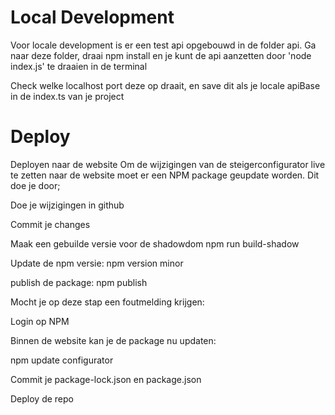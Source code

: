 # Local Development

Voor locale development is er een test api opgebouwd in de folder api.
Ga naar deze folder, draai npm install en je kunt de api aanzetten door
'node index.js' te draaien in de terminal

Check welke localhost port deze op draait, en save dit als je locale apiBase in de index.ts van je project

# Deploy

Deployen naar de website
Om de wijzigingen van de steigerconfigurator live te zetten naar de website moet er een NPM package geupdate worden. Dit doe je door;

Doe je wijzigingen in github

Commit je changes

Maak een gebuilde versie voor de shadowdom npm run build-shadow

Update de npm versie: npm version minor

publish de package: npm publish

Mocht je op deze stap een foutmelding krijgen:

Login op NPM

Binnen de  website kan je de package nu updaten:

npm update configurator

Commit je package-lock.json en package.json

Deploy de repo
